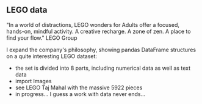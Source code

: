 ## LEGO data
"In a world of distractions, LEGO wonders for Adults offer a focused, hands-on, mindful activity. A creative recharge. A zone of zen. A place to find your flow." LEGO Group

I expand the company's philosophy, showing pandas DataFrame structures on a quite interesting LEGO dataset:
- the set is divided into 8 parts, including numerical data as well as text data
- import Images
- see LEGO Taj Mahal with the massive 5922 pieces
- in progress... I guess a work with data never ends...
